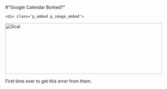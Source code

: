 #"Google Calendar Borked?"


    <div class='p_embed p_image_embed'>
<a href="http://getfile8.posterous.com/getfile/files.posterous.com/conoroneill/Lll2wbFjnEVLre6IeqrMGGThcijA6ysVxfnb69nDgCiQKseBD2ew8Es5E8xx/gcal.png.scaled.1000.jpg"><img alt="Gcal" height="162" src="http://getfile7.posterous.com/getfile/files.posterous.com/conoroneill/QK2L4crz3xrdNm9QzvtRin0GNxr5ls9UTEot64utDeh8ezD4X9jsSxBZ05lV/gcal.png.scaled.500.jpg" width="500" /></a>
</div>
<p>First time ever to get this error from them. </p>
  